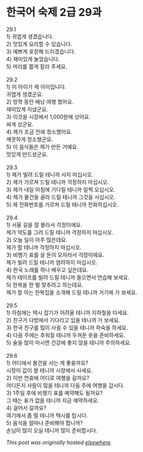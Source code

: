 # 한국어 숙제 2급 29과

<p>29.1<br>1) &#44480;&#50685;&#44172; &#49373;&#44220;&#49845;&#45768;&#45796;.<br>2) &#47579;&#51080;&#44172; &#50836;&#47532;&#54624; &#49688; &#51080;&#49845;&#45768;&#45796;.<br>3) &#50696;&#49240;&#44172; &#54252;&#51109;&#54644; &#46300;&#47532;&#44192;&#49845;&#45768;&#45796;.<br>4) &#51116;&#48120;&#51080;&#44172; &#45440;&#50520;&#49845;&#45768;&#45796;.<br>5) &#47672;&#47532;&#47484; &#51687;&#44172; &#51096;&#46972; &#51452;&#49464;&#50836;.<br><br>29.2<br>1) &#51060; &#50500;&#51060;&#44032; &#51228; &#50500;&#51060;&#51077;&#45768;&#45796;.<br>&#44480;&#50685;&#44172; &#49373;&#44220;&#44400;&#50836;.<br>2) &#48169;&#54617; &#46041;&#50504; &#48176;&#45229; &#50668;&#54665; &#54664;&#50612;&#50836;.<br>&#51116;&#48120;&#51080;&#44172; &#51648;&#45256;&#44400;&#50836;.<br>3) &#51060;&#44163;&#51012; &#49884;&#51109;&#50640;&#49436; 1,000&#50896;&#50640; &#49344;&#50612;&#50836;.<br>&#49912;&#44172; &#49344;&#44400;&#50836;.<br>4) &#51228;&#44032; &#51312;&#44552; &#51204;&#50640; &#52397;&#49548;&#54664;&#50612;&#50836;.<br>&#44648;&#45143;&#54616;&#44172; &#52397;&#49548;&#54664;&#44400;&#50836;.<br>5) &#51060; &#51020;&#49885;&#46308;&#51008; &#51228;&#44032; &#47564;&#46304; &#44144;&#50696;&#50836;.<br>&#47579;&#51080;&#44172; &#47564;&#46300;&#49512;&#44400;&#50836;.<br><br>29.3<br>1) &#51228;&#44032; &#48716;&#47140; &#46300;&#47540; &#53580;&#45768;&#44620; &#49324;&#51648; &#47560;&#49901;&#49884;&#50724;.<br>2) &#51228;&#44032; &#44032;&#47476;&#52432; &#46300;&#47540; &#53580;&#45768;&#44620; &#44145;&#51221;&#54616;&#51648; &#47560;&#49901;&#49884;&#50724;.<br>3) &#51228;&#44032; &#45236;&#51068; &#50500;&#52840;&#50640; &#44592;&#45796;&#47540; &#53580;&#45768;&#44620; &#51068;&#52237; &#50724;&#49901;&#49884;&#50724;.<br>4) &#51228;&#44032; &#47932;&#44148;&#51012; &#44264;&#46972; &#46300;&#47540; &#53580;&#45768;&#44620; &#44536;&#44163;&#51012; &#49324;&#49901;&#49884;&#50724;.<br>5) &#51228; &#51204;&#54868;&#48264;&#54840;&#47484; &#44032;&#47476;&#52432; &#46300;&#47540; &#53580;&#45768;&#44620; &#51204;&#54868;&#54616;&#49901;&#49884;&#50724;.<br><br>29.4<br>1) &#49436;&#50872; &#44600;&#51012; &#51096; &#47792;&#46972;&#49436; &#44145;&#51221;&#51060;&#50640;&#50836;.<br>&#51228;&#44032; &#50557;&#46020;&#47484; &#44536;&#47140; &#46300;&#47540; &#53580;&#45768;&#44620; &#44145;&#51221;&#54616;&#51648; &#47560;&#49901;&#49884;&#50724;.<br>2) &#50724;&#45720; &#51068;&#51060; &#50500;&#51452; &#47566;&#51008;&#45936;&#50836;.<br>&#51228;&#44032; &#54624; &#53580;&#45768;&#44620; &#44145;&#51221;&#54616;&#51648; &#47560;&#49901;&#49884;&#50724;.<br>3) &#48708;&#54665;&#44592; &#54364;&#47484; &#49332; &#46024;&#51060; &#47784;&#51088;&#46972;&#49436; &#44145;&#51221;&#51060;&#50640;&#50836;.<br>&#51228;&#44032; &#48716;&#47140; &#46300;&#47540; &#53580;&#45768;&#44620; &#50684;&#47140;&#54616;&#51648; &#47560;&#49901;&#49884;&#50724;.<br>4) &#54620;&#44397; &#45432;&#47000;&#47484; &#54616;&#45208; &#48176;&#50864;&#44256; &#49910;&#51008;&#45936;&#50836;.<br>&#51228;&#44032; &#53580;&#51060;&#54532;&#47484; &#48716;&#47140; &#46300;&#47540; &#53580;&#45768;&#44620; &#46308;&#51004;&#47732;&#49436; &#50672;&#49845;&#54644; &#48372;&#49464;&#50836;.<br>5) &#54620;&#48373;&#51012; &#54620; &#48268; &#47582;&#52628;&#47140;&#44256; &#54616;&#45716;&#45936;&#50836;.<br>&#51228;&#44032; &#51096; &#50500;&#45716; &#54620;&#48373;&#51665;&#51012; &#49548;&#44060;&#54644; &#46300;&#47540; &#53580;&#45768;&#44620; &#44144;&#44592;&#50640; &#44032; &#48372;&#49464;&#50836;.<br><br>29.5<br>1) &#50500;&#52840;&#50640;&#45716; &#53469;&#49884; &#51105;&#44592;&#44032; &#50612;&#47140;&#50872; &#53580;&#45768;&#44620; &#51648;&#54616;&#52384;&#51012; &#53440;&#49464;&#50836;.<br>2) &#52828;&#44396;&#44032; &#45796;&#48169;&#50640;&#49436; &#44592;&#45796;&#47532;&#44256; &#51080;&#51012; &#53580;&#45768;&#44620; &#44032; &#48372;&#49464;&#50836;.<br>3) &#54620;&#44397; &#52828;&#44396;&#47484; &#47566;&#51060; &#49324;&#44488; &#49688; &#51080;&#51012; &#53580;&#45768;&#44620; &#54616;&#49689;&#51012; &#54616;&#49464;&#50836;.<br>4) &#45796;&#51020; &#51452;&#50640;&#45716; &#52628;&#50892;&#51656; &#53580;&#45768;&#44620; &#46160;&#44732;&#50868; &#50743;&#51012; &#51456;&#48708;&#54616;&#49464;&#50836;.<br>5) &#49696;&#51012; &#47566;&#51060; &#47560;&#49884;&#47732; &#44148;&#44053;&#50640; &#51339;&#51648; &#50506;&#51012; &#53580;&#45768;&#44620; &#51452;&#51032;&#54616;&#49464;&#50836;.<br><br>29.6<br>1) &#50612;&#46356;&#50640;&#49436; &#47932;&#44148;&#51012; &#49324;&#45716; &#44172; &#51339;&#51012;&#44620;&#50836;?<br>&#49884;&#51109;&#51060; &#44050;&#51060; &#49920; &#53580;&#45768;&#44620; &#49884;&#51109;&#50640;&#49436; &#49324;&#49464;&#50836;.<br>2) &#51060;&#48264; &#50672;&#55092;&#50640; &#50612;&#46356;&#47196; &#50668;&#54665;&#51012; &#44040;&#44620;&#50836;?<br>&#50612;&#46356;&#46304;&#51648; &#49324;&#46988;&#51060; &#47566;&#51012; &#53580;&#45768;&#44620; &#45796;&#51020; &#51452;&#50640; &#50668;&#54665;&#51012; &#44049;&#49884;&#45796;.<br>3) 1&#51452;&#51068; &#54980;&#50640; &#48708;&#54665;&#44592; &#54364;&#47484; &#50696;&#50557;&#54644;&#46020; &#46112;&#44620;&#50836;?<br>&#44536; &#46412;&#45716; &#54364;&#44032; &#50630;&#51012; &#53580;&#45768;&#44620; &#51648;&#44552; &#50696;&#50557;&#54616;&#49464;&#50836;.<br>4) &#44152;&#50612;&#49436; &#44040;&#44620;&#50836;?<br>&#50668;&#44592;&#50640;&#49436; &#51328; &#47680; &#53580;&#45768;&#44620; &#53469;&#49884;&#47484; &#53457;&#49884;&#45796;.<br>5) &#51020;&#49885;&#51012; &#50620;&#47560;&#45208; &#51456;&#48708;&#54644;&#50556; &#54633;&#45768;&#44620;?<br>&#49552;&#45784;&#51060; &#47566;&#51060; &#50724;&#49892; &#53580;&#45768;&#44620; &#47566;&#51060; &#51456;&#48708;&#54633;&#49884;&#45796;.</p>


*This post was originally hosted [elsewhere](http://planspace.blogspot.com/2009/04/2-29.html).*
